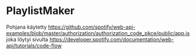 # PlaylistMaker

Pohjana käytetty https://github.com/spotify/web-api-examples/blob/master/authorization/authorization_code_pkce/public/app.js
joka löytyi sivulta https://developer.spotify.com/documentation/web-api/tutorials/code-flow
